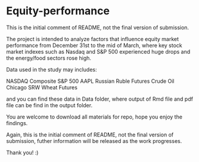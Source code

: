 # Equity-performance

This is the initial comment of README, not the final version of submission.

The project is intended to analyze factors that influence equity market performance from December 31st to the mid of March, where key stock market indexes such as Nasdaq and S&P 500 experienced huge drops and the energy/food sectors rose high.

Data used in the study may includes:

NASDAQ Composite
S&P 500 
AAPL
Russian Ruble Futures
Crude Oil
Chicago SRW Wheat Futures

and you can find these data in Data folder, where output of Rmd file and pdf file can be find in the output folder.

You are welcome to download all materials for repo, hope you enjoy the findings.


Again, this is the initial comment of README, not the final version of submission, futher information will be released as the work progresses.

Thank you! :)
